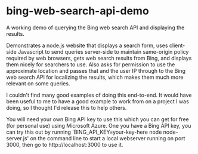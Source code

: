 # bing-web-search-api-demo

A working demo of querying the Bing web search API and displaying the results.

Demonstrates a node.js website that displays a search form, uses client-side Javascript to send queries server-side
to maintain same-origin policy required by web browsers, gets web search results from Bing, and displays them nicely
for searchers to use. Also asks for permission to use the approximate location and passes that and the user IP through
to the Bing web search API for localizing the results, which makes them much more relevant on some queries.

I couldn't find many good examples of doing this end-to-end. It would have been useful to me to have a good example to work from
on a project I was doing, so I thought I'd release this to help others.

You will need your own Bing API key to use this which you can get for free (for personal use) using Microsoft Azure.
One you have a Bing API key, you can try this out by running 'BING_API_KEY=your-key-here node node-server.js' on
the command line to start a local webserver running on port 3000, then go to http://localhost:3000 to use it.
